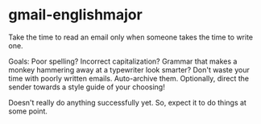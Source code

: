 # gmail-englishmajor
Take the time to read an email only when someone takes the time to write one.

Goals:
Poor spelling? Incorrect capitalization? Grammar that makes a monkey hammering away at a typewriter look smarter?
Don't waste your time with poorly written emails. Auto-archive them. Optionally, direct the sender towards a style guide of your choosing!


Doesn't really do anything successfully yet. So, expect it to do things at some point.
